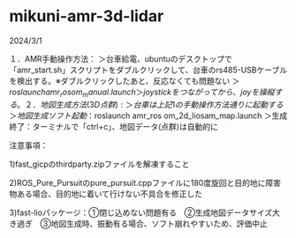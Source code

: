 # mikuni-amr-3d-lidar
2024/3/1

１．AMR手動操作方法：
  ＞台車給電、ubuntuのデスクトップで「amr_start.sh」スクリプトをダブルクリックして、台車のrs485-USBケーブルを検出する。※ダブルクリックしたあと、反応なくても問題ない
  ＞$roslaunch amr_ros om_manual.launch
  ＞joystickをつながってから、joyを操縦する。
２．地図生成方法(3D点群):
  ＞台車は上記1の手動操作方法通りに起動する
  ＞地図生成ソフト起動：$roslaunch amr_ros om_2d_liosam_map.launch
  ＞生成終了：ターミナルで「ctrl+c」、地図データ(点群)は自動的に

注意事項：

1)fast_gicpのthirdparty.zipファイルを解凍すること

2)ROS_Pure_Pursuitのpure_pursuit.cppファイルに180度旋回と目的地に障害物ある場合、目的地に着いて行けない不具合を修正した

3)fast-lioパッケージ：①閉じ込めない問題有る　②生成地図データサイズ大き過ぎ　③地図生成時、振動有る場合、ソフト崩れやすいため、評価中止

